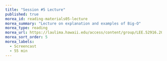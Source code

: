 ```yaml
---
title: "Session #5 Lecture"
published: true
morea_id: reading-materials05-lecture
morea_summary: "Lecture on explanation and examples of Big-O"
morea_type: reading
morea_url: https://laulima.hawaii.edu/access/content/group/LEE.52916.201430/Podcasts/ICS211_Session05_The%20Big%20O.mov
morea_sort_order: 5
morea_labels:
  - Screencast
  - 55 min
---
```

